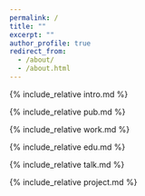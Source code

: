 ```yaml
---
permalink: /
title: ""
excerpt: ""
author_profile: true
redirect_from: 
  - /about/
  - /about.html
---
```


<span class='anchor' id='about-me'></span>
{% include_relative intro.md %}

{% include_relative pub.md %}

{% include_relative work.md %}

{% include_relative edu.md %}

{% include_relative talk.md %}

{% include_relative project.md %}

